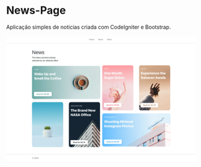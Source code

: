 # News-Page
Aplicação simples de noticias criada com CodeIgniter e Bootstrap.
<br> <br>
![alt text](https://github.com/VictorGom3s/News-Page/blob/master/public/img/print-newsPage.png)
